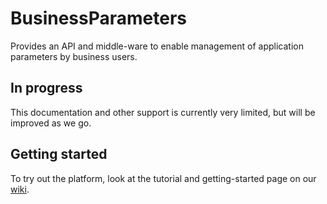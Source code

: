 # BusinessParameters
Provides an API and middle-ware to enable management of application parameters by business users.

## In progress
This documentation and other support is currently very limited, but will be improved as we go.

## Getting started
To try out the platform, look at the tutorial and getting-started page on our [wiki](https://github.com/kwakeroni/BusinessParameters/wiki/Getting-Started).
